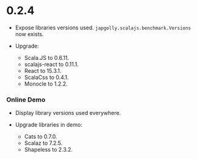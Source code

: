# 0.2.4

* Expose libraries versions used.
  `japgolly.scalajs.benchmark.Versions` now exists.

* Upgrade:
  * Scala.JS      to 0.6.11.
  * scalajs-react to 0.11.1.
  * React         to 15.3.1.
  * ScalaCss      to 0.4.1.
  * Monocle       to 1.2.2.

### Online Demo

* Display library versions used everywhere.

* Upgrade libraries in demo:
  * Cats      to 0.7.0.
  * Scalaz    to 7.2.5.
  * Shapeless to 2.3.2.

